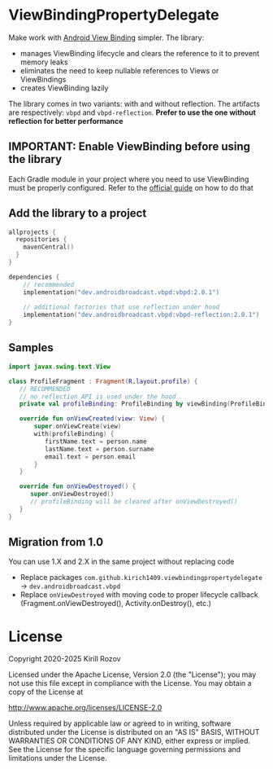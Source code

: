 # ViewBindingPropertyDelegate

Make work with [Android View Binding](https://d.android.com/topic/libraries/view-binding) simpler. The library:
- manages ViewBinding lifecycle and clears the reference to it to prevent memory leaks
- eliminates the need to keep nullable references to Views or ViewBindings
- creates ViewBinding lazily

The library comes in two variants: with and without reflection. The artifacts are respectively: `vbpd` and `vbpd-reflection`. **Prefer to use the one without reflection for better performance**

## IMPORTANT: Enable ViewBinding before using the library
Each Gradle module in your project where you need to use ViewBinding must be properly configured. Refer to the [official guide](https://d.android.com/topic/libraries/view-binding) on how to do that 

## Add the library to a project

```kotlin
allprojects {
  repositories {
    mavenCentral()
  }
}

dependencies {
    // recommended
    implementation("dev.androidbroadcast.vbpd:vbpd:2.0.1")
    
    // additional factories that use reflection under hood
    implementation("dev.androidbroadcast.vbpd:vbpd-reflection:2.0.1")
}
```

## Samples

```kotlin
import javax.swing.text.View

class ProfileFragment : Fragment(R.layout.profile) {
   // RECOMMENDED 
   // no reflection API is used under the hood
   private val profileBinding: ProfileBinding by viewBinding(ProfileBinding::bind)

   override fun onViewCreated(view: View) {
       super.onViewCreate(view)
       with(profileBinding) {
          firstName.text = person.name
          lastName.text = person.surname
          email.text = person.email
       }
   }

   override fun onViewDestroyed() {
      super.onViewDestroyed()
      // profileBinding will be cleared after onViewDestroyed()
   }
}
```

## Migration from 1.0

You can use 1.X and 2.X in the same project without replacing code

- Replace packages `com.github.kirich1409.viewbindingpropertydelegate` -> `dev.androidbroadcast.vbpd`
- Replace `onViewDestroyed` with moving code to proper lifecycle callback (Fragment.onViewDestroyed(), Activity.onDestroy(), etc.)

# License

   Copyright 2020-2025 Kirill Rozov

   Licensed under the Apache License, Version 2.0 (the "License");
   you may not use this file except in compliance with the License.
   You may obtain a copy of the License at

   http://www.apache.org/licenses/LICENSE-2.0

   Unless required by applicable law or agreed to in writing, software
   distributed under the License is distributed on an "AS IS" BASIS,
   WITHOUT WARRANTIES OR CONDITIONS OF ANY KIND, either express or implied.
   See the License for the specific language governing permissions and
   limitations under the License.
